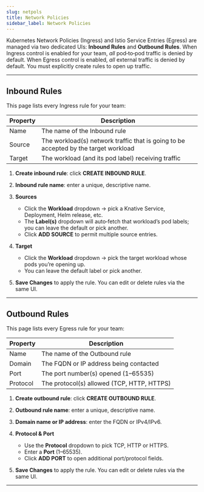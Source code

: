 ```yaml
---
slug: netpols
title: Network Policies
sidebar_label: Network Policies
---
```


Kubernetes Network Policies (Ingress) and Istio Service Entries (Egress) are managed via two dedicated UIs: **Inbound Rules** and **Outbound Rules**. When Ingress control is enabled for your team, _all_ pod‑to‑pod traffic is denied by default. When Egress control is enabled, _all_ external traffic is denied by default. You must explicitly create rules to open up traffic.

---

## Inbound Rules

This page lists every Ingress rule for your team:

| Property | Description                                                                         |
| -------- | ----------------------------------------------------------------------------------- |
| Name     | The name of the Inbound rule                                                        |
| Source   | The workload(s) network traffic that is going to be accepted by the target workload |
| Target   | The workload (and its pod label) receiving traffic                                  |

1. **Create inbound rule**: click **CREATE INBOUND RULE**.

2. **Inbound rule name**: enter a unique, descriptive name.

3. **Sources**

   - Click the **Workload** dropdown → pick a Knative Service, Deployment, Helm release, etc.
   - The **Label(s)** dropdown will auto‑fetch that workload’s pod labels; you can leave the default or pick another.
   - Click **ADD SOURCE** to permit multiple source entries.

4. **Target**

   - Click the **Workload** dropdown → pick the target workload whose pods you’re opening up.
   - You can leave the default label or pick another.

5. **Save Changes** to apply the rule. You can edit or delete rules via the same UI.

---

## Outbound Rules

This page lists every Egress rule for your team:

| Property | Description                                |
| -------- | ------------------------------------------ |
| Name     | The name of the Outbound rule              |
| Domain   | The FQDN or IP address being contacted     |
| Port     | The port number(s) opened (1–65535)        |
| Protocol | The protocol(s) allowed (TCP, HTTP, HTTPS) |

1. **Create outbound rule**: click **CREATE OUTBOUND RULE**.

2. **Outbound rule name**: enter a unique, descriptive name.

3. **Domain name or IP address**: enter the FQDN or IPv4/IPv6.

4. **Protocol & Port**

   - Use the **Protocol** dropdown to pick TCP, HTTP or HTTPS.
   - Enter a **Port** (1–65535).
   - Click **ADD PORT** to open additional port/protocol fields.

5. **Save Changes** to apply the rule. You can edit or delete rules via the same UI.

---
